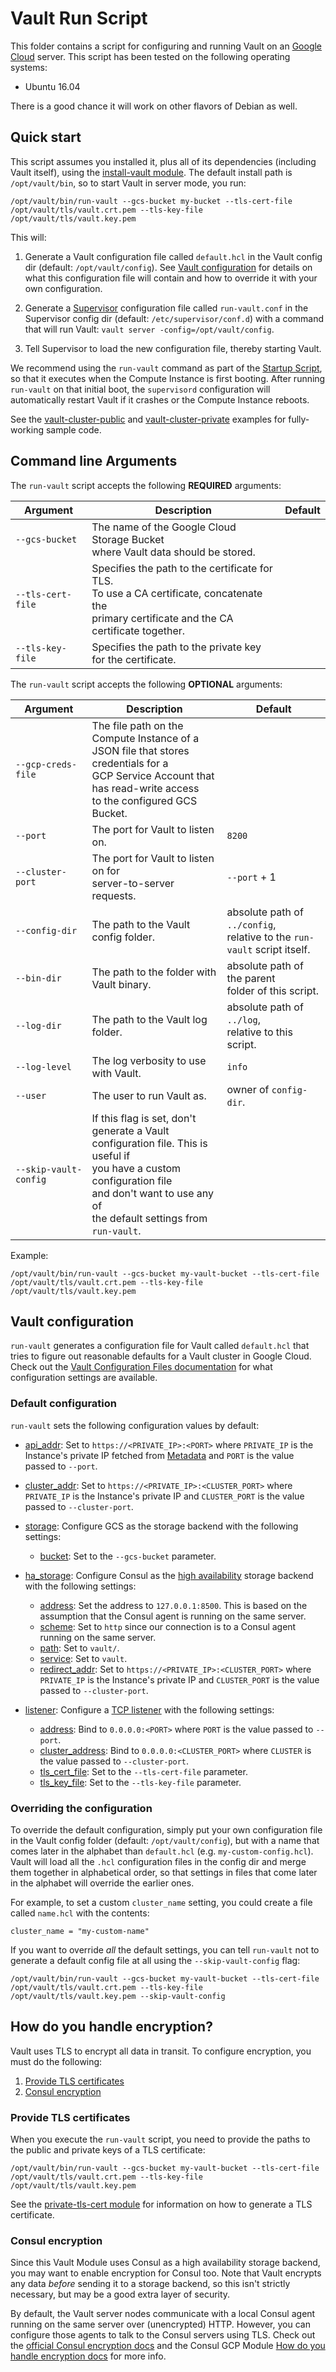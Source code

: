 # Vault Run Script

This folder contains a script for configuring and running Vault on an [Google Cloud](https://cloud.google.com) server. This
script has been tested on the following operating systems:

* Ubuntu 16.04

There is a good chance it will work on other flavors of Debian as well.




## Quick start

This script assumes you installed it, plus all of its dependencies (including Vault itself), using the [install-vault
module](https://github.com/hashicorp/terraform-google-vault/tree/master/modules/install-vault). The default install path is `/opt/vault/bin`, so to start Vault in server mode, you
run:

```
/opt/vault/bin/run-vault --gcs-bucket my-bucket --tls-cert-file /opt/vault/tls/vault.crt.pem --tls-key-file /opt/vault/tls/vault.key.pem
```

This will:

1. Generate a Vault configuration file called `default.hcl` in the Vault config dir (default: `/opt/vault/config`).
   See [Vault configuration](#vault-configuration) for details on what this configuration file will contain and how
   to override it with your own configuration.

1. Generate a [Supervisor](http://supervisord.org/) configuration file called `run-vault.conf` in the Supervisor
   config dir (default: `/etc/supervisor/conf.d`) with a command that will run Vault:
   `vault server -config=/opt/vault/config`.

1. Tell Supervisor to load the new configuration file, thereby starting Vault.

We recommend using the `run-vault` command as part of the [Startup Script](https://cloud.google.com/compute/docs/startupscript),
so that it executes when the Compute Instance is first booting. After running `run-vault` on that initial boot, the
`supervisord` configuration will automatically restart Vault if it crashes or the Compute Instance reboots.

See the [vault-cluster-public](https://github.com/hashicorp/terraform-google-vault/tree/master/examples/vault-cluster-public) and
[vault-cluster-private](https://github.com/hashicorp/terraform-google-vault/tree/master/examples/vault-cluster-private) examples for fully-working sample code.




## Command line Arguments

The `run-vault` script accepts the following **REQUIRED** arguments:

| Argument | Description | Default |
| ---------| ----------- | ------- |
| `--gcs-bucket` | The name of the Google Cloud Storage Bucket<br>where Vault data should be stored. ||
| `--tls-cert-file` | Specifies the path to the certificate for TLS.<br>To use a CA certificate, concatenate the<br>primary certificate and the CA certificate together. ||
| `--tls-key-file` | Specifies the path to the private key for the certificate. ||

The `run-vault` script accepts the following **OPTIONAL** arguments:

| Argument | Description | Default |
| ---------| ----------- | ------- |
| `--gcp-creds-file` | The file path on the Compute Instance of a<br>JSON file that stores credentials for a<br>GCP Service Account that has read-write access<br>to the configured GCS Bucket. ||
| `--port` | The port for Vault to listen on. | `8200` |
| `--cluster-port` | The port for Vault to listen on for<br>server-to-server requests. | `--port` + 1 |
| `--config-dir` | The path to the Vault config folder. | absolute path of `../config`,<br>relative to the `run-vault` script itself. |
| `--bin-dir` | The path to the folder with Vault binary. | absolute path of the parent<br>folder of this script. |
| `--log-dir` | The path to the Vault log folder. | absolute path of `../log`,<br>relative to this script. |
| `--log-level` | The log verbosity to use with Vault. | `info` |
| `--user` | The user to run Vault as. | owner of `config-dir`. |
| `--skip-vault-config` | If this flag is set, don't generate a Vault<br>configuration file. This is useful if<br>you have a custom configuration file<br>and don't want to use any of<br>the default settings from `run-vault`. ||

Example:

```
/opt/vault/bin/run-vault --gcs-bucket my-vault-bucket --tls-cert-file /opt/vault/tls/vault.crt.pem --tls-key-file /opt/vault/tls/vault.key.pem
```




## Vault configuration

`run-vault` generates a configuration file for Vault called `default.hcl` that tries to figure out reasonable
defaults for a Vault cluster in Google Cloud. Check out the [Vault Configuration Files
documentation](https://www.vaultproject.io/docs/configuration/index.html) for what configuration settings are
available.


### Default configuration

`run-vault` sets the following configuration values by default:

* [api_addr](https://www.vaultproject.io/docs/configuration/index.html#api_addr):
  Set to `https://<PRIVATE_IP>:<PORT>` where `PRIVATE_IP` is the Instance's private IP fetched from
  [Metadata](http://docs.aws.amazon.com/AWSEC2/latest/UserGuide/ec2-instance-metadata.html) and `PORT` is
  the value passed to `--port`.
* [cluster_addr](https://www.vaultproject.io/docs/configuration/storage/consul.html#cluster_addr):
  Set to `https://<PRIVATE_IP>:<CLUSTER_PORT>` where `PRIVATE_IP` is the Instance's private IP and `CLUSTER_PORT` is
  the value passed to `--cluster-port`.

* [storage](https://www.vaultproject.io/docs/configuration/index.html#storage): Configure GCS as the storage backend
  with the following settings:

     * [bucket](https://www.vaultproject.io/docs/configuration/storage/google-cloud.html#bucket): Set to the `--gcs-bucket`
       parameter.

* [ha_storage](https://www.vaultproject.io/docs/configuration/index.html#ha_storage): Configure Consul as the [high
  availability](https://www.vaultproject.io/docs/concepts/ha.html) storage backend with the following settings:

    * [address](https://www.vaultproject.io/docs/configuration/storage/consul.html#address): Set the address to
      `127.0.0.1:8500`. This is based on the assumption that the Consul agent is running on the same server.
    * [scheme](https://www.vaultproject.io/docs/configuration/storage/consul.html#scheme): Set to `http` since our
      connection is to a Consul agent running on the same server.
    * [path](https://www.vaultproject.io/docs/configuration/storage/consul.html#path): Set to `vault/`.
    * [service](https://www.vaultproject.io/docs/configuration/storage/consul.html#service): Set to `vault`.
    * [redirect_addr](https://www.vaultproject.io/docs/configuration/storage/consul.html#redirect_addr):
      Set to `https://<PRIVATE_IP>:<CLUSTER_PORT>` where `PRIVATE_IP` is the Instance's private IP and `CLUSTER_PORT` is
      the value passed to `--cluster-port`.

* [listener](https://www.vaultproject.io/docs/configuration/index.html#listener): Configure a [TCP
  listener](https://www.vaultproject.io/docs/configuration/listener/tcp.html) with the following settings:

    * [address](https://www.vaultproject.io/docs/configuration/listener/tcp.html#address): Bind to `0.0.0.0:<PORT>`
      where `PORT` is the value passed to `--port`.
    * [cluster_address](https://www.vaultproject.io/docs/configuration/listener/tcp.html#cluster_address): Bind to
      `0.0.0.0:<CLUSTER_PORT>` where `CLUSTER` is the value passed to `--cluster-port`.
    * [tls_cert_file](https://www.vaultproject.io/docs/configuration/listener/tcp.html#tls_cert_file): Set to the
      `--tls-cert-file` parameter.
    * [tls_key_file](https://www.vaultproject.io/docs/configuration/listener/tcp.html#tls_key_file): Set to the
      `--tls-key-file` parameter.


### Overriding the configuration

To override the default configuration, simply put your own configuration file in the Vault config folder (default:
`/opt/vault/config`), but with a name that comes later in the alphabet than `default.hcl` (e.g.
`my-custom-config.hcl`). Vault will load all the `.hcl` configuration files in the config dir and merge them together
in alphabetical order, so that settings in files that come later in the alphabet will override the earlier ones.

For example, to set a custom `cluster_name` setting, you could create a file called `name.hcl` with the
contents:

```hcl
cluster_name = "my-custom-name"
```

If you want to override *all* the default settings, you can tell `run-vault` not to generate a default config file
at all using the `--skip-vault-config` flag:

```
/opt/vault/bin/run-vault --gcs-bucket my-vault-bucket --tls-cert-file /opt/vault/tls/vault.crt.pem --tls-key-file /opt/vault/tls/vault.key.pem --skip-vault-config
```




## How do you handle encryption?

Vault uses TLS to encrypt all data in transit. To configure encryption, you must do the following:

1. [Provide TLS certificates](#provide-tls-certificates)
1. [Consul encryption](#consul-encryption)


### Provide TLS certificates

When you execute the `run-vault` script, you need to provide the paths to the public and private keys of a TLS
certificate:

```
/opt/vault/bin/run-vault --gcs-bucket my-vault-bucket --tls-cert-file /opt/vault/tls/vault.crt.pem --tls-key-file /opt/vault/tls/vault.key.pem
```

See the [private-tls-cert module](https://github.com/hashicorp/terraform-google-vault/tree/master/modules/private-tls-cert) for information on how to generate a TLS certificate.


### Consul encryption

Since this Vault Module uses Consul as a high availability storage backend, you may want to enable encryption for
Consul too. Note that Vault encrypts any data *before* sending it to a storage backend, so this isn't strictly
necessary, but may be a good extra layer of security.

By default, the Vault server nodes communicate with a local Consul agent running on the same server over (unencrypted)
HTTP. However, you can configure those agents to talk to the Consul servers using TLS. Check out the [official Consul
encryption docs](https://www.consul.io/docs/agent/encryption.html) and the Consul GCP Module [How do you handle
encryption docs](https://github.com/hashicorp/terraform-google-consul/tree/master/modules/run-consul#how-do-you-handle-encryption)
for more info.
